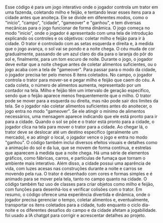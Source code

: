 Esse código é para um jogo interativo onde o jogador controla um trator em uma fazenda, coletando milho e feijão, e tentando levar esses itens para a cidade antes que anoiteça. Ele se divide em diferentes modos, como o "início", "campo", "cidade", 
"gameover" e "ganhou", e tem diversas mecânicas para o jogo funcionar de forma dinâmica.
O jogo começa no modo "inicio", onde o jogador é apresentado com uma tela de introdução explicando os controles e os objetivos: coletar milho e feijão para ir à cidade. O trator é controlado com as setas esquerda e direita e, à medida que o jogo
avança, o sol vai se pondo e a noite chega. O céu muda de cor gradualmente, passando de um azul claro do dia para o laranja do pôr do sol e, finalmente, para um tom escuro de noite. Durante o jogo, o jogador deve evitar que a noite chegue antes 
de coletar alimentos suficientes, ou o jogo acaba com a tela de "gameover". Para passar para o modo da cidade, o jogador precisa ter pelo menos 8 itens coletados.
No campo, o jogador controla o trator para mover-se e pegar milho e feijão que caem do céu. A cada coleta, o número de alimentos aumenta, representado por um contador na tela. Milho e feijão têm um intervalo de geração específico, sendo 
que o feijão aparece menos frequentemente que o milho. O trator pode se mover para a esquerda ou direita, mas não pode sair dos limites da tela. Se o jogador não coletar alimentos suficientes antes do anoitecer, o jogo entra no modo 
"gameover". Se ele atingir o mínimo de alimentos necessários, uma mensagem aparece indicando que ele está pronto para ir para a cidade.
Quando o sol se põe e o trator está pronto para a cidade, o jogador clica na tela para mover o trator para a cidade. Ao chegar lá, o trator deve se deslocar até um destino específico (geralmente um mercado), e ao atingir o local, o jogador
vence o jogo e entra no modo "ganhou".
O código também inclui diversos efeitos visuais e detalhes como a animação do sol e da lua, que se movem de forma contínua, e estrelas que aparecem à medida que a noite chega. Há uma série de elementos gráficos, como fábricas, carros,
e partículas de fumaça que tornam o ambiente mais interativo. Além disso, a cidade possui uma aparência de vida, com luzes acesas nas construções durante a noite e carros se movendo pela rua.
O trator é desenhado com cores e formas simples e é animado para se mover pela tela, tanto no campo quanto na cidade. O código também faz uso de classes para criar objetos como milho e feijão, com funções para desenhá-los e verificar
colisões com o trator.
Em resumo, o código oferece uma experiência divertida e dinâmica, onde o jogador precisa gerenciar o tempo, coletar alimentos e, eventualmente, transportar os itens coletados para a cidade, tudo enquanto o ciclo dia-noite e os diferentes 
desafios do campo e da cidade afetam a jogabilidade.
foi usado a IA chatgpt para corrigir e acrescentar detalhes ao projeto.
